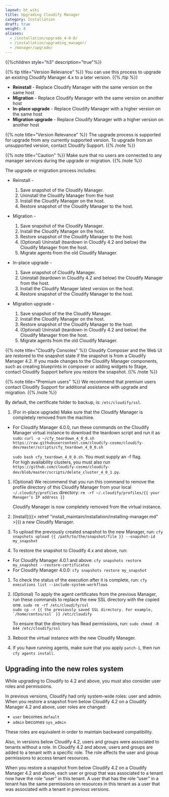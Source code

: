 ```yaml
---
layout: bt_wiki
title: Upgrading Cloudify Manager
category: Installation
draft: true
weight: 8
aliases:
  - /installation/upgrade_4-0-0/
  - /installation/upgrading_manager/
  - /manager/upgrade/
---
```


{{%children style="h3" description="true"%}}


{{% tip title="Version Relevance" %}}
You can use this process to upgrade an existing Cloudify Manager 4.x to a later version.
{{% /tip %}}

* **Reinstall** - Replace Cloudify Manager with the same version on the same host
* **Migration** - Replace Cloudify Manager with the same version on another host
* **In-place upgrade** - Replace Cloudify Manager with a higher version on the same host
* **Migration upgrade** - Replace Cloudify Manager with a higher version on another host

{{% note title="Version Relevance" %}}
The upgrade process is supported for upgrade from any currently supported version. To upgrade from an unsupported version, contact Cloudify Support.
{{% /note %}}

{{% note title="Caution" %}}
Make sure that no users are connected to any manager services during the upgrade or migration.
{{% /note %}}

The upgrade or migration process includes:

* Reinstall -

  1. Save snapshot of the Cloudify Manager.
  1. Uninstall the Cloudify Manager from the host
  1. Install the Cloudify Manager on the host.
  1. Restore snapshot of the Cloudify Manager to the host.

* Migration -

  1. Save snapshot of the Cloudify Manager.
  1. Install the Cloudify Manager on the host.
  1. Restore snapshot of the Cloudify Manager to the host.
  1. (Optional) Uninstall (teardown in Cloudify 4.2 and below) the Cloudify Manager from the host.
  1. Migrate agents from the old Cloudify Manager.

* In-place upgrade -

  1. Save snapshot of Cloudify Manager.
  1. Uninstall (teardown in Cloudify 4.2 and below) the Cloudify Manager from the host.
  1. Install the Cloudify Manager latest version on the host.
  1. Restore snapshot of the Cloudify Manager to the host.

* Migration upgrade -

  1. Save snapshot of the the Cloudify Manager.
  1. Install the Cloudify Manager on the host.
  1. Restore snapshot of the Cloudify Manager to the host.
  1. (Optional) Uninstall (teardown in Cloudify 4.2 and below) the Cloudify Manager from the host.
  1. Migrate agents from the old Cloudify Manager.

{{% note title="Cloudify Consoles" %}}
Cloudify Composer and the Web UI are restored to the snapshot state if the snapshot is from a Cloudify Manager 4.2. If you made changes to the Cloudify Manager components, such as creating blueprints in composer or adding widgets to Stage, contact Cloudify Support before you restore the snapshot.
{{% /note %}}

{{% note title="Premium users" %}}
We recommend that premium users contact Cloudify Support for additional assistance with upgrade and migration.
{{% /note %}}

  By default, the certificate folder to backup, is: `/etc/cloudify/ssl`.

1. (For in-place upgrade) Make sure that the Cloudify Manager is completely removed from the machine.

  * For Cloudify Manager 4.0.0, run these commands on the Cloudify Manager virtual instance to download the teardown script and run it as `sudo`:
      ```curl -o ~/cfy_teardown_4_0_0.sh https://raw.githubusercontent.com/cloudify-cosmo/cloudify-dev/master/scripts/cfy_teardown_4_0_0.sh```<br>

      ```sudo bash cfy_teardown_4_0_0.sh```. You must supply an -f flag.<br>
      For high availability clusters, you must also run ```https://github.com/cloudify-cosmo/cloudify-dev/blob/master/scripts/delete_cluster_4_0_1.py```.

1. (Optional) We recommend that you run this command to remove the profile directory of this Cloudify Manager from your local `~/.cloudify/profiles` directory:
   ```rm -rf ~/.cloudify/profiles/{{ your Manager’s IP address }}```

    Cloudify Manager is now completely removed from the virtual instance.

1. [Install]({{< relref "install_maintain/installation/installing-manager.md" >}}) a new Cloudify Manager.

1. To upload the previously created snapshot to the new Manager, run:
   ```cfy snapshots upload {{ /path/to/the/snapshot/file }} --snapshot-id my_snapshot```<br>

1. To restore the snapshot to Cloudify 4.x and above, run: <br>

  * For Cloudify Manager 4.0.1 and above: ```cfy snapshots restore my_snapshot --restore-certificates```
  * For Cloudify Manager 4.0.0: ```cfy snapshots restore my_snapshot```

1. To check the status of the execution after it is complete, run:
   ```cfy executions list --include-system-workflows```

1. (Optional) To apply the agent certificates from the previous Manager, run these commands to replace the new SSL directory with the copied one.
      ```sudo rm -rf /etc/cloudify/ssl```<br>
      ```sudo cp -r {{ the previously saved SSL directory. For example, `/home/centos/ssl` }} /etc/cloudify```

      To ensure that the directory has Read permissions, run:
      ```sudo chmod -R 644 /etc/cloudify/ssl```

1. Reboot the virtual instance with the new Cloudify Manager.

1. If you have running agents, make sure that you apply `patch-1`, then run `cfy agents install`.


## Upgrading into the new roles system

While upgrading to Cloudify to 4.2 and above, you must also consider user roles and permissions.

In previous versions, Cloudify had only system-wide roles: user and admin. When you restore a snapshot from below Cloudify 4.2 on a Cloudify Manager 4.2 and above, user roles are changed:

- `user` becomes `default`
- `admin` becomes `sys_admin`

These roles are equivalent in order to maintain backward compatibility.

Also, in versions below Cloudify 4.2, users and groups were associated to tenants without a role. In Cloudify 4.2 and above, users and groups are added to a tenant with a specific role. The role affects the user and group permissions to access tenant resources.

When you restore a snapshot from below Cloudify 4.2 on a Cloudify Manager 4.2 and above, each user or group that was associated to a tenant now have the role “user” in this tenant. A user that has the role “user” in a tenant has the same permissions on resources in this tenant as a user that was associated with a tenant in previous versions.
